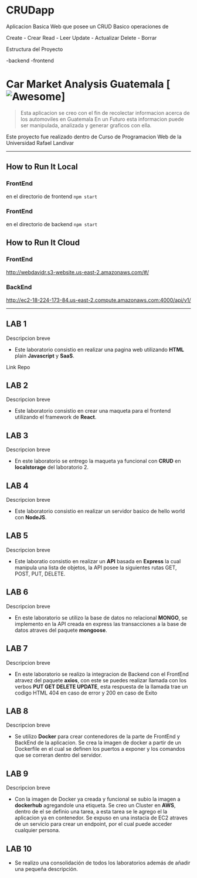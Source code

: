 # CRUDapp

Aplicacion Basica Web que posee un CRUD Basico operaciones de 

Create - Crear
Read - Leer
Update - Actualizar
Delete - Borrar

Estructura del Proyecto

-backend
-frontend

# Car Market Analysis Guatemala [![Awesome](https://cdn.rawgit.com/sindresorhus/awesome/d7305f38d29fed78fa85652e3a63e154dd8e8829/media/badge.svg)]

> Esta aplicacion se creo con el fin de recolectar informacion acerca de los automoviles en Guatemala
> En un Futuro esta informacion puede ser manipulada, analizada y generar graficos con ella.

Este proyecto fue realizado dentro de Curso de Programacion Web de la Universidad Rafael Landivar

___

## How to Run It Local

### FrontEnd
en el directorio de frontend 
	`npm start`

### FrontEnd
en el directorio de backend
	`npm start`

## How to Run It Cloud

### FrontEnd
http://webdavidr.s3-website.us-east-2.amazonaws.com/#/

### BackEnd
http://ec2-18-224-173-84.us-east-2.compute.amazonaws.com:4000/api/v1/
 
___

## LAB 1

Descripcion breve
* Este laboratorio consistio en realizar una pagina web utilizando **HTML** plain **Javascript** y **SaaS**.

Link Repo

## LAB 2

Descripcion breve
* Este laboratorio consistio en crear una maqueta para el frontend utilizando el framework de **React**.

## LAB 3

Descripcion breve
* En este laboratorio se entrego la maqueta ya funcional con **CRUD** en **localstorage** del laboratorio 2.
	
## LAB 4

Descripcion breve
* Este laboratorio consistio en realizar un servidor basico de hello world con **NodeJS**.

## LAB 5

Descripcion breve
* Este laboratio consistio en realizar un **API** basada en **Express** la cual manipula una lista de objetos, la API posee la siguientes rutas GET, POST, PUT, DELETE.

## LAB 6

Descripcion breve
* En este laboratorio se utilizo la base de datos no relacional **MONGO**, se implemento en la API creada en express las transacciones a 
la base de datos atraves del paquete **mongoose**.

## LAB 7

Descripcion breve
* En este laboratorio se realizo la integracion de Backend con el FrontEnd atravez del paquete **axios**, con este se puedes realizar llamada con los verbos **PUT GET DELETE UPDATE**, esta respuesta de la llamada trae un codigo HTML 404 en caso de error y 200 en caso de Exito

## LAB 8

Descripcion breve
* Se utilizo **Docker** para crear contenedores de la parte de FrontEnd y BackEnd de la aplicacion. Se crea la imagen de docker a partir de un Dockerfile en el cual se definen los puertos a exponer y los comandos que se correran dentro del servidor.

## LAB 9

Descripcion breve
* Con la imagen de Docker ya creada y funcional se subio la imagen a **dockerhub** agregandole una etiqueta. Se creo un Cluster en **AWS**, dentro de el se definio una tarea, a esta tarea se le agrego el la aplicacion ya en contenedor. Se expuso en una instacia de EC2 atraves de un servicio para crear un endpoint, por el cual puede acceder cualquier persona.

## LAB 10

* Se realizo una consolidación de todos los laboratorios además de añadir una pequeña descripción.
